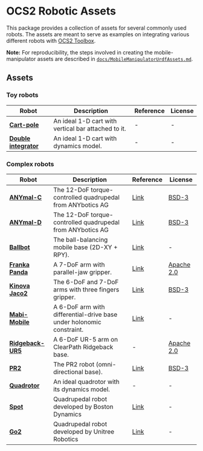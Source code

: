 # OCS2 Robotic Assets

This package provides a collection of assets for several commonly used robots. The assets are meant to serve as examples on integrating various different robots with [OCS2 Toolbox](https://github.com/leggedrobotics/ocs2).

__Note:__ For reproducibility, the steps involved in creating the mobile-manipulator assets are described
in [`docs/MobileManipulatorUrdfAssets.md`](docs/MobileManipulatorUrdfAssets.md).

## Assets

### Toy robots

| Robot | Description | Reference | License |
|-------|-------------|-----------|---------|
| [__Cart-pole__](resources/cartpole/) | An ideal 1-D cart with vertical bar attached to it.  | -  | - |
| [__Double integrator__](resources/double_integrator) |   An ideal 1-D cart with dynamics model.  | - | - |

### Complex robots

| Robot | Description | Reference | License |
|-------|-------------|-----------|---------|
| [__ANYmal-C__](resources/anymal_c/) | The 12-DoF torque-controlled quadrupedal from ANYbotics AG  |  [Link](https://ieeexplore.ieee.org/document/7758092)  |   [BSD-3](https://github.com/ANYbotics/anymal_c_simple_description/blob/master/LICENSE) |
| [__ANYmal-D__](resources/anymal_d/) | The 12-DoF torque-controlled quadrupedal from ANYbotics AG  |  [Link](https://ieeexplore.ieee.org/document/7758092)  |   [BSD-3](https://github.com/ANYbotics/anymal_d_simple_description/blob/master/LICENSE) |
| [__Ballbot__](resources/ballbot) |   The ball-balancing mobile base (2D-XY + RPY).  | [Link](https://arxiv.org/abs/1902.10415) |  -  |
[__Franka Panda__](resources/mobile_manipulator/franka/) |  A 7-DoF arm with parallel-jaw gripper. | [Link](https://www.franka.de/) | [Apache 2.0](http://wiki.ros.org/franka_description) |
[__Kinova Jaco2__](resources/mobile_manipulator/kinova/) |  The 6-DoF and 7-DoF arms with three fingers gripper. | [Link](https://www.franka.de/) | [BSD-3](https://github.com/Kinovarobotics/kinova-ros/blob/master/LICENSE) |
[__Mabi-Mobile__](resources/mobile_manipulator/mabi_mobile/) |  A 6-DoF arm with differential-drive base under holonomic constraint. | [Link](https://www.research-collection.ethz.ch/handle/20.500.11850/439902) | - |
[__Ridgeback-UR5__](resources/mobile_manipulator/ridgeback_ur5/) |  A 6-DoF UR-5 arm on ClearPath Ridgeback base. | - | [Apache 2.0](http://wiki.ros.org/action/show/universal_robots?action=show&redirect=universal_robot) |
| [__PR2__](resources/mobile_manipulator/pr2) |  The PR2 robot (omni-directional base).  | [Link](https://ieeexplore.ieee.org/document/5980058) | [BSD-3](http://wiki.ros.org/pr2_description) |
| [__Quadrotor__](resources/quadrotor) |  An ideal quadrotor with its dynamics model.  | - | - |
| [__Spot__](resources/spot) | Quadrupedal robot developed by Boston Dynamics | [Link](https://bostondynamics.com/) | - |
| [__Go2__](resources/go2) | Quadrupedal robot developed by Unitree Robotics | [Link](https://www.unitree.com/) | - |
